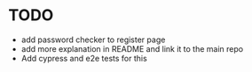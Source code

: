 # TODO

- add password checker to register page
- add more explanation in README and link it to the main repo
- Add cypress and e2e tests for this
